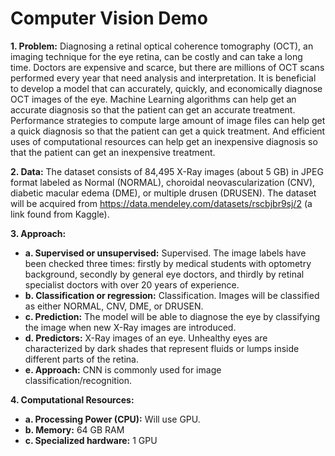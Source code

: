 # Computer Vision Demo

**1. Problem:** Diagnosing a retinal optical coherence tomography (OCT), an imaging
technique for the eye retina, can be costly and can take a long time. Doctors are
expensive and scarce, but there are millions of OCT scans performed every year that
need analysis and interpretation. It is beneficial to develop a model that can accurately,
quickly, and economically diagnose OCT images of the eye. Machine Learning
algorithms can help get an accurate diagnosis so that the patient can get an accurate
treatment. Performance strategies to compute large amount of image files can help get a
quick diagnosis so that the patient can get a quick treatment. And efficient uses of
computational resources can help get an inexpensive diagnosis so that the patient can
get an inexpensive treatment.

**2. Data:** The dataset consists of 84,495 X-Ray images (about 5 GB) in JPEG format
labeled as Normal (NORMAL), choroidal neovascularization (CNV), diabetic macular
edema (DME), or multiple drusen (DRUSEN). The dataset will be acquired from
https://data.mendeley.com/datasets/rscbjbr9sj/2 (a link found from Kaggle).

**3. Approach:**

- **a. Supervised or unsupervised:** Supervised. The image labels have been checked
  three times: firstly by medical students with optometry background, secondly by
  general eye doctors, and thirdly by retinal specialist doctors with over 20 years of
  experience.
- **b. Classification or regression:** Classification. Images will be classified as either
  NORMAL, CNV, DME, or DRUSEN.
- **c. Prediction:** The model will be able to diagnose the eye by classifying the image
  when new X-Ray images are introduced.
- **d. Predictors:** X-Ray images of an eye. Unhealthy eyes are characterized by dark
  shades that represent fluids or lumps inside different parts of the retina.
- **e. Approach:** CNN is commonly used for image classification/recognition.

**4. Computational Resources:**

- **a. Processing Power (CPU):** Will use GPU.
- **b. Memory:** 64 GB RAM
- **c. Specialized hardware:** 1 GPU
